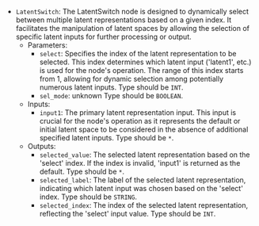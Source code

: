 - `LatentSwitch`: The LatentSwitch node is designed to dynamically select between multiple latent representations based on a given index. It facilitates the manipulation of latent spaces by allowing the selection of specific latent inputs for further processing or output.
    - Parameters:
        - `select`: Specifies the index of the latent representation to be selected. This index determines which latent input ('latent1', etc.) is used for the node's operation. The range of this index starts from 1, allowing for dynamic selection among potentially numerous latent inputs. Type should be `INT`.
        - `sel_mode`: unknown Type should be `BOOLEAN`.
    - Inputs:
        - `input1`: The primary latent representation input. This input is crucial for the node's operation as it represents the default or initial latent space to be considered in the absence of additional specified latent inputs. Type should be `*`.
    - Outputs:
        - `selected_value`: The selected latent representation based on the 'select' index. If the index is invalid, 'input1' is returned as the default. Type should be `*`.
        - `selected_label`: The label of the selected latent representation, indicating which latent input was chosen based on the 'select' index. Type should be `STRING`.
        - `selected_index`: The index of the selected latent representation, reflecting the 'select' input value. Type should be `INT`.
